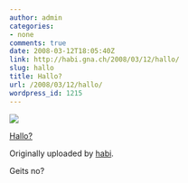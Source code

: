 ```yaml
---
author: admin
categories:
- none
comments: true
date: 2008-03-12T18:05:40Z
link: http://habi.gna.ch/2008/03/12/hallo/
slug: hallo
title: Hallo?
url: /2008/03/12/hallo/
wordpress_id: 1215
---
```


[![](http://farm4.static.flickr.com/3294/2329572978_a80579fa30_m.jpg)](http://www.flickr.com/photos/habi/2329572978/)
   

 
  [Hallo?](http://www.flickr.com/photos/habi/2329572978/)
    

  Originally uploaded by [habi](http://www.flickr.com/people/habi/).
 



Geits no?
  

